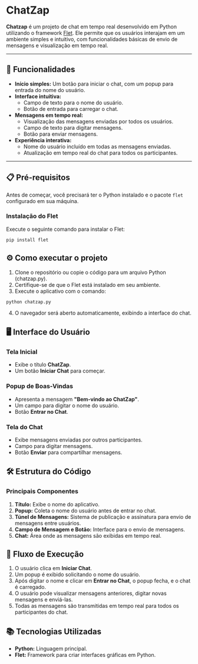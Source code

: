 
# ChatZap

**Chatzap** é um projeto de chat em tempo real desenvolvido em Python utilizando o framework [Flet](https://flet.dev/). Ele permite que os usuários interajam em um ambiente simples e intuitivo, com funcionalidades básicas de envio de mensagens e visualização em tempo real.

---

## 🚀 Funcionalidades

- **Início simples:** Um botão para iniciar o chat, com um popup para entrada do nome do usuário.
- **Interface intuitiva:**
  - Campo de texto para o nome do usuário.
  - Botão de entrada para carregar o chat.
- **Mensagens em tempo real:**
  - Visualização das mensagens enviadas por todos os usuários.
  - Campo de texto para digitar mensagens.
  - Botão para enviar mensagens.
- **Experiência interativa:**
  - Nome do usuário incluído em todas as mensagens enviadas.
  - Atualização em tempo real do chat para todos os participantes.

---

## 📋 Pré-requisitos

Antes de começar, você precisará ter o Python instalado e o pacote `flet` configurado em sua máquina.

### Instalação do Flet
Execute o seguinte comando para instalar o Flet:

```
pip install flet
```

## ⚙️ Como executar o projeto
1. Clone o repositório ou copie o código para um arquivo Python (chatzap.py).
2. Certifique-se de que o Flet está instalado em seu ambiente.
3. Execute o aplicativo com o comando:
```
python chatzap.py
```
4. O navegador será aberto automaticamente, exibindo a interface do chat.

## 🖥️ Interface do Usuário

### Tela Inicial
- Exibe o título **ChatZap**.
- Um botão **Iniciar Chat** para começar.

### Popup de Boas-Vindas
- Apresenta a mensagem **"Bem-vindo ao ChatZap"**.
- Um campo para digitar o nome do usuário.
- Botão **Entrar no Chat**.

### Tela do Chat
- Exibe mensagens enviadas por outros participantes.
- Campo para digitar mensagens.
- Botão **Enviar** para compartilhar mensagens.

## 🛠️ Estrutura do Código

### Principais Componentes
1. **Título:** Exibe o nome do aplicativo.
2. **Popup:** Coleta o nome do usuário antes de entrar no chat.
3. **Túnel de Mensagens:** Sistema de publicação e assinatura para envio de mensagens entre usuários.
4. **Campo de Mensagem e Botão:** Interface para o envio de mensagens.
5. **Chat:** Área onde as mensagens são exibidas em tempo real.

## 📜 Fluxo de Execução
1. O usuário clica em **Iniciar Chat**.
2. Um popup é exibido solicitando o nome do usuário.
3. Após digitar o nome e clicar em **Entrar no Chat**, o popup fecha, e o chat é carregado.
4. O usuário pode visualizar mensagens anteriores, digitar novas mensagens e enviá-las.
5. Todas as mensagens são transmitidas em tempo real para todos os participantes do chat.

## 📚 Tecnologias Utilizadas
- **Python:** Linguagem principal.
- **Flet:** Framework para criar interfaces gráficas em Python.

